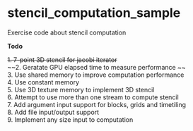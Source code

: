 # stencil_computation_sample
Exercise code about stencil computation  

**Todo**

~~1. 7-point 3D stencil for jacobi iterator~~  
~~2. Geratate GPU elapsed time to measure performance ~~  
3. Use shared memory to improve computation performance  
4. Use constant memory    
5. Use 3D texture memory to implement 3D stencil   
6. Attempt to use more than one stream to compute stencil  
7. Add argument input support for blocks, grids and timetiling  
8. Add file input/output support  
9. Implement any size input to computation  



